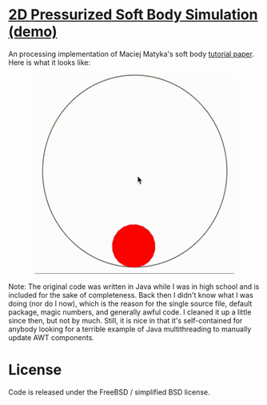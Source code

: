 [2D Pressurized Soft Body Simulation (demo)](http://smacke.net/pressure-softbody/)
===========================================================================

An processing implementation of Maciej Matyka's soft body
[tutorial paper](http://panoramix.ift.uni.wroc.pl/~maq/soft2d/howtosoftbody.pdf).
Here is what it looks like:
<p align="center">
    <img align="cener" src="./softbody.gif" alt="2D Softbody Demo" />
</p>
Note: The original code was written in Java while I was in high school
and is included for the sake of completeness.
Back then I didn't know what I was doing (nor do I now), which is the reason for the single source
file, default package, magic numbers, and generally awful code. I cleaned it up a little since then, but
not by much.  Still, it is nice in that it's self-contained for anybody looking
for a terrible example of Java multithreading to manually update AWT components.


License
=======

Code is released under the FreeBSD / simplified BSD license.
